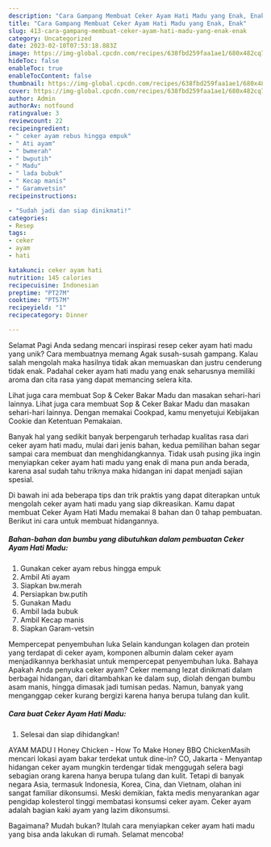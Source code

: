 ```yaml
---
description: "Cara Gampang Membuat Ceker Ayam Hati Madu yang Enak, Enak"
title: "Cara Gampang Membuat Ceker Ayam Hati Madu yang Enak, Enak"
slug: 413-cara-gampang-membuat-ceker-ayam-hati-madu-yang-enak-enak
category: Uncategorized
date: 2023-02-10T07:53:18.883Z
image: https://img-global.cpcdn.com/recipes/638fbd259faa1ae1/680x482cq70/ceker-ayam-hati-madu-foto-resep-utama.jpg
hideToc: false
enableToc: true
enableTocContent: false
thumbnail: https://img-global.cpcdn.com/recipes/638fbd259faa1ae1/680x482cq70/ceker-ayam-hati-madu-foto-resep-utama.jpg
cover: https://img-global.cpcdn.com/recipes/638fbd259faa1ae1/680x482cq70/ceker-ayam-hati-madu-foto-resep-utama.jpg
author: Admin
authorAv: notfound
ratingvalue: 3
reviewcount: 22
recipeingredient:
- " ceker ayam rebus hingga empuk"
- " Ati ayam"
- " bwmerah"
- " bwputih"
- " Madu"
- " lada bubuk"
- " Kecap manis"
- " Garamvetsin"
recipeinstructions:

- "Sudah jadi dan siap dinikmati!"
categories:
- Resep
tags:
- ceker
- ayam
- hati

katakunci: ceker ayam hati 
nutrition: 145 calories
recipecuisine: Indonesian
preptime: "PT27M"
cooktime: "PT57M"
recipeyield: "1"
recipecategory: Dinner

---
```



Selamat Pagi Anda sedang mencari inspirasi resep ceker ayam hati madu yang unik? Cara membuatnya memang Agak susah-susah gampang. Kalau salah mengolah maka hasilnya tidak akan memuaskan dan justru cenderung tidak enak. Padahal ceker ayam hati madu yang enak seharusnya memiliki aroma dan cita rasa yang dapat memancing selera kita.


Lihat juga cara membuat Sop &amp; Ceker Bakar Madu dan masakan sehari-hari lainnya. Lihat juga cara membuat Sop &amp; Ceker Bakar Madu dan masakan sehari-hari lainnya. Dengan memakai Cookpad, kamu menyetujui Kebijakan Cookie dan Ketentuan Pemakaian.

Banyak hal yang sedikit banyak berpengaruh terhadap kualitas rasa dari ceker ayam hati madu, mulai dari jenis bahan, kedua pemilihan bahan segar sampai cara membuat dan menghidangkannya. Tidak usah pusing jika ingin menyiapkan ceker ayam hati madu yang enak di mana pun anda berada, karena asal sudah tahu triknya maka hidangan ini dapat menjadi sajian spesial.


Di bawah ini ada beberapa tips dan trik praktis yang dapat diterapkan untuk mengolah ceker ayam hati madu yang siap dikreasikan. Kamu dapat membuat Ceker Ayam Hati Madu memakai 8 bahan dan 0 tahap pembuatan. Berikut ini cara untuk membuat hidangannya.

<!--inarticleads1-->

##### Bahan-bahan dan bumbu yang dibutuhkan dalam pembuatan Ceker Ayam Hati Madu:

1. Gunakan  ceker ayam rebus hingga empuk
1. Ambil  Ati ayam
1. Siapkan  bw.merah
1. Persiapkan  bw.putih
1. Gunakan  Madu
1. Ambil  lada bubuk
1. Ambil  Kecap manis
1. Siapkan  Garam-vetsin


Mempercepat penyembuhan luka Selain kandungan kolagen dan protein yang terdapat di ceker ayam, komponen albumin dalam ceker ayam menjadikannya berkhasiat untuk mempercepat penyembuhan luka. Bahaya Apakah Anda penyuka ceker ayam? Ceker memang lezat dinikmati dalam berbagai hidangan, dari ditambahkan ke dalam sup, diolah dengan bumbu asam manis, hingga dimasak jadi tumisan pedas. Namun, banyak yang menganggap ceker kurang bergizi karena hanya berupa tulang dan kulit. 

<!--inarticleads2-->

##### Cara buat Ceker Ayam Hati Madu:


1. Selesai dan siap dihidangkan!

AYAM MADU I Honey Chicken - How To Make Honey BBQ ChickenMasih mencari lokasi ayam bakar terdekat untuk dine-in? CO, Jakarta - Menyantap hidangan ceker ayam mungkin terdengar tidak menggugah selera bagi sebagian orang karena hanya berupa tulang dan kulit. Tetapi di banyak negara Asia, termasuk Indonesia, Korea, Cina, dan Vietnam, olahan ini sangat familiar dikonsumsi. Meski demikian, fakta medis menyarankan agar pengidap kolesterol tinggi membatasi konsumsi ceker ayam. Ceker ayam adalah bagian kaki ayam yang lazim dikonsumsi. 

Bagaimana? Mudah bukan? Itulah cara menyiapkan ceker ayam hati madu yang bisa anda lakukan di rumah. Selamat mencoba!
